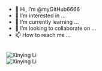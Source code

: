 - 👋 Hi, I’m @myGitHub6666
- 👀 I’m interested in ...
- 🌱 I’m currently learning ...
- 💞️ I’m looking to collaborate on ...
- 📫 How to reach me ...



<br />

<img src="https://github-readme-stats.vercel.app/api?username=myGitHub6666" alt="Xinying Li" />

<br />
<img src="https://github-readme-stats.vercel.app/api/top-langs/?username=myGitHub6666" alt="Xinying Li" />

